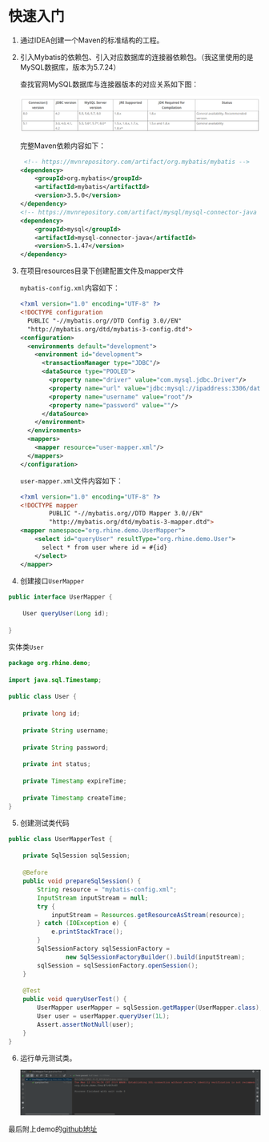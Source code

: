 # 快速入门

1. 通过IDEA创建一个Maven的标准结构的工程。

2. 引入Mybatis的依赖包、引入对应数据库的连接器依赖包。（我这里使用的是MySQL数据库，版本为5.7.24）

   查找官网MySQL数据库与连接器版本的对应关系如下图：

   ![](./images/01_01.png)

   完整Maven依赖内容如下：

   ```xml
    <!-- https://mvnrepository.com/artifact/org.mybatis/mybatis -->
   <dependency>
       <groupId>org.mybatis</groupId>
       <artifactId>mybatis</artifactId>
       <version>3.5.0</version>
   </dependency>
   <!-- https://mvnrepository.com/artifact/mysql/mysql-connector-java -->
   <dependency>
       <groupId>mysql</groupId>
       <artifactId>mysql-connector-java</artifactId>
       <version>5.1.47</version>
   </dependency>
   ```

3. 在项目resources目录下创建配置文件及mapper文件

   `mybatis-config.xml`内容如下：

   ```xml
   <?xml version="1.0" encoding="UTF-8" ?>
   <!DOCTYPE configuration
     PUBLIC "-//mybatis.org//DTD Config 3.0//EN"
     "http://mybatis.org/dtd/mybatis-3-config.dtd">
   <configuration>
     <environments default="development">
       <environment id="development">
         <transactionManager type="JDBC"/>
         <dataSource type="POOLED">
           <property name="driver" value="com.mysql.jdbc.Driver"/>
           <property name="url" value="jdbc:mysql://ipaddress:3306/databasename"/>
           <property name="username" value="root"/>
           <property name="password" value=""/>
         </dataSource>
       </environment>
     </environments>
     <mappers>
       <mapper resource="user-mapper.xml"/>
     </mappers>
   </configuration>
   ```

   `user-mapper.xml`文件内容如下：

   ```xml
   <?xml version="1.0" encoding="UTF-8" ?>
   <!DOCTYPE mapper
           PUBLIC "-//mybatis.org//DTD Mapper 3.0//EN"
           "http://mybatis.org/dtd/mybatis-3-mapper.dtd">
   <mapper namespace="org.rhine.demo.UserMapper">
       <select id="queryUser" resultType="org.rhine.demo.User">
         select * from user where id = #{id}
       </select>
   </mapper>
   ```

4.  创建接口`UserMapper`

   ```java
   public interface UserMapper {
   
       User queryUser(Long id);
   
   }
   ```

   实体类`User`

   ```java
   package org.rhine.demo;
   
   import java.sql.Timestamp;
   
   public class User {
   
       private long id;
   
       private String username;
   
       private String password;
   
       private int status;
   
       private Timestamp expireTime;
   
       private Timestamp createTime;
   }
   ```

5. 创建测试类代码

```java
public class UserMapperTest {

    private SqlSession sqlSession;

    @Before
    public void prepareSqlSession() {
        String resource = "mybatis-config.xml";
        InputStream inputStream = null;
        try {
            inputStream = Resources.getResourceAsStream(resource);
        } catch (IOException e) {
            e.printStackTrace();
        }
        SqlSessionFactory sqlSessionFactory =
                new SqlSessionFactoryBuilder().build(inputStream);
        sqlSession = sqlSessionFactory.openSession();
    }

    @Test
    public void queryUserTest() {
        UserMapper userMapper = sqlSession.getMapper(UserMapper.class);
        User user = userMapper.queryUser(1L);
        Assert.assertNotNull(user);
    }
}
```

6. 运行单元测试类。

   ![1552322095083](./images/01_02.png)

最后附上demo的[github地址](https://github.com/EvanDylan/mybatisdemo)

